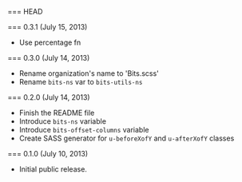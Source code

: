 === HEAD

=== 0.3.1 (July 15, 2013)

* Use percentage fn

=== 0.3.0 (July 14, 2013)

* Rename organization's name to 'Bits.scss'
* Rename `bits-ns` var to `bits-utils-ns`

=== 0.2.0 (July 14, 2013)

* Finish the README file
* Introduce `bits-ns` variable
* Introduce `bits-offset-columns` variable
* Create SASS generator for `u-beforeXofY` and `u-afterXofY` classes

=== 0.1.0 (July 10, 2013)

* Initial public release.